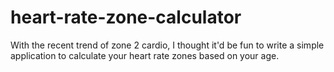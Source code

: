 # heart-rate-zone-calculator
With the recent trend of zone 2 cardio, I thought it'd be fun to write a simple application to calculate your heart rate zones based on your age.
